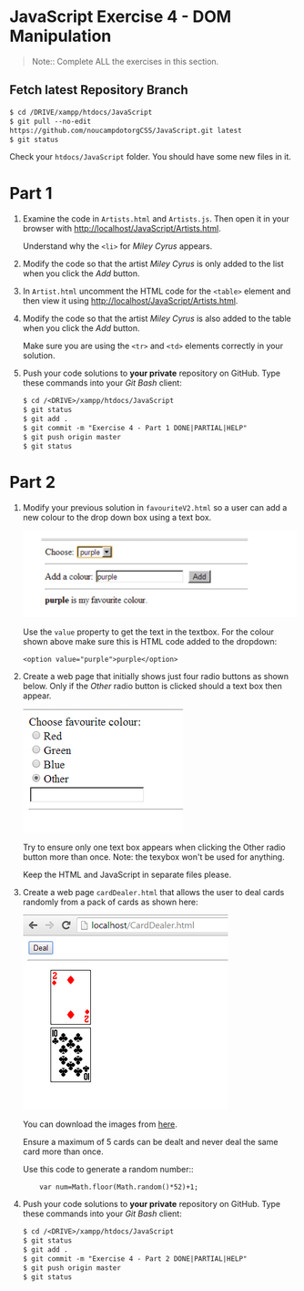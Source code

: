 # JavaScript Exercise 4 - DOM Manipulation
		
> Note:: Complete ALL the exercises in this section.


## Fetch latest Repository Branch

```
$ cd /DRIVE/xampp/htdocs/JavaScript
$ git pull --no-edit https://github.com/noucampdotorgCSS/JavaScript.git latest
$ git status

```

Check your ``htdocs/JavaScript`` folder.  You should have some new files in it.

	
# Part 1


1.	Examine the code in ``Artists.html`` and ``Artists.js``.  Then open it in your browser with [http://localhost/JavaScript/Artists.html](http://localhost/JavaScript/Artists.html).  

	Understand why the ``<li>`` for *Miley Cyrus* appears.

1.	Modify the code so that the artist *Miley Cyrus* is only added to the list when you click the *Add* button.

1.	In ``Artist.html`` uncomment the HTML code for the ``<table>`` element and then view it using [http://localhost/JavaScript/Artists.html](http://localhost/JavaScript/Artists.html).

1.	Modify the code so that the artist *Miley Cyrus* is also added to the table when you click the *Add* button.

	Make sure you are using the ``<tr>`` and ``<td>`` elements correctly in your solution.

1.	Push your code solutions to **your private** repository on GitHub.  Type these commands into your *Git Bash* client:

	```
	$ cd /<DRIVE>/xampp/htdocs/JavaScript
	$ git status
	$ git add .
	$ git commit -m "Exercise 4 - Part 1 DONE|PARTIAL|HELP"
	$ git push origin master
	$ git status

	```


# Part 2


1.	Modify your previous solution in ``favouriteV2.html`` so a user can add a new colour to the drop down box using a text box. 
	
	![alt text](../images/favouriteAdd.png "Favourite Add")

	Use the ``value`` property to get the text in the textbox.  For the colour shown above make sure this is HTML code added to the dropdown:

	```
	<option value="purple">purple</option>

	```

	
1.	Create a web page that initially shows just four radio buttons as shown below.
	Only if the *Other* radio button is clicked should a text box then appear.
	
	![alt text](../images/other.png "")

	Try to ensure only one text box appears when clicking the Other radio button more than once.  Note: the texybox won't be used for anything.

	Keep the HTML and JavaScript in separate files please.
	

1.	Create a web page ``cardDealer.html`` that allows the user to deal cards randomly from a pack of cards as shown here:
		
	![alt text](../images/cardDealer_html.png "Card Dealer")
	

	You can download the images from [here](../images/cards.zip?raw=true).

	Ensure a maximum of 5 cards can be dealt and never deal the same card more than once.

	Use this code to generate a random number::
	```	
		var num=Math.floor(Math.random()*52)+1;

	```

1.	Push your code solutions to **your private** repository on GitHub.  Type these commands into your *Git Bash* client:

	```
	$ cd /<DRIVE>/xampp/htdocs/JavaScript
	$ git status
	$ git add .
	$ git commit -m "Exercise 4 - Part 2 DONE|PARTIAL|HELP"
	$ git push origin master
	$ git status

	```
